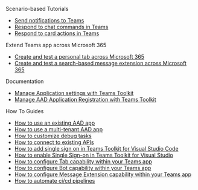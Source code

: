 Scenario-based Tutorials
* [Send notifications to Teams](https://aka.ms/teamsfx-send-notification)
* [Respond to chat commands in Teams](https://aka.ms/teamsfx-create-command)
* [Respond to card actions in Teams](https://aka.ms/teamsfx-card-action-response)

Extend Teams app across Microsoft 365
* [Create and test a personal tab across Microsoft 365](https://github.com/OfficeDev/TeamsFx/wiki/Create-and-debug-a-personal-tab-across-Microsoft-365)
* [Create and test a search-based message extension across Microsoft 365](https://github.com/OfficeDev/TeamsFx/wiki/Create-and-debug-a-search-based-message-extension-across-Microsoft-365)

Documentation
* [Manage Application settings with Teams Toolkit](https://aka.ms/teamsfx-add-appsettings)
* [Manage AAD Application Registration with Teams Toolkit](https://aka.ms/teamsfx-aad-manifest)

How To Guides
* [How to use an existing AAD app](https://github.com/OfficeDev/TeamsFx/wiki/Using-existing-Azure-AD-app-in-TeamsFx-project)
* [How to use a multi-tenant AAD app](https://github.com/OfficeDev/TeamsFx/wiki/Multi-tenancy-Support-for-Azure-AD-app)
* [How to customize debug tasks](https://github.com/OfficeDev/TeamsFx/wiki/%7BDebug%7D-Teams-Toolkit-VS-Code-Tasks)
* [How to connect to existing APIs](https://aka.ms/teamsfx-connect-api)
* [How to add single sign on in Teams Toolkit for Visual Studio Code](https://aka.ms/teamsfx-add-sso)
* [How to enable Single Sign-on in Teams Toolkit for Visual Studio](https://github.com/OfficeDev/TeamsFx/wiki/How-to-enable-Single-Sign-on-in-Teams-Toolkit-for-Visual-Studio)
* [How to configure Tab capability within your Teams app](https://aka.ms/teamsfx-add-tab)
* [How to configure Bot capability within your Teams app](https://aka.ms/teamsfx-add-bot)
* [How to configure Message Extension capability within your Teams app](https://aka.ms/teamsfx-add-message-extension)
* [How to automate ci/cd pipelines](https://github.com/OfficeDev/TeamsFx/wiki/How-to-automate-cicd-pipelines)